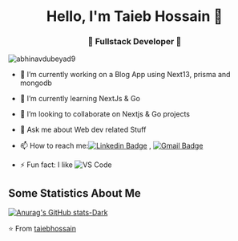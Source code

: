 
<h1 align="center"> Hello, I'm Taieb Hossain 👋 </h1>
<h3 align="center">🚀 Fullstack Developer 🚀</h3>

<p align="left"> <img src="https://komarev.com/ghpvc/?username=abhinavdubeyad9" alt="abhinavdubeyad9" /> </p>

- 🔭 I’m currently working on a Blog App using Next13, prisma and mongodb
- 🌱 I’m currently learning NextJs & Go
- 👯 I’m looking to collaborate on Nextjs & Go projects
- 💬 Ask me about Web dev related Stuff
- 📫 How to reach me:[![Linkedin Badge](https://img.shields.io/badge/-LinkedIn-blue?style=flat-square&logo=Linkedin&logoColor=white&link=)]((https://www.linkedin.com/in/taieb-hossain/)) 
, [![Gmail Badge](https://img.shields.io/badge/-Gmail-c14438?style=flat-square&logo=Gmail&logoColor=white&link=mailto:hossain.th00@gmail.com)](mailto:hossain.th@gmail.com)

- ⚡ Fun fact: I like ![VS Code](http://img.shields.io/badge/-VS%20Code-007ACC?style=flat-square&logo=visual-studio-code&logoColor=ffffff)

## Some Statistics About Me
[![Anurag's GitHub stats-Dark](https://github-readme-stats.vercel.app/api?username=taiebhossain&show_icons=true&theme=dark#gh-dark-mode-only)](https://github.com/taiebhossain/github-readme-stats#gh-dark-mode-only)

⭐️ From [taiebhossain](https://github.com/taiebhossain)
